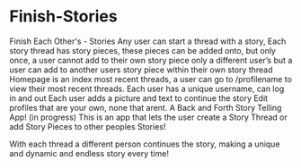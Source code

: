 # Finish-Stories
Finish Each Other's - Stories  Any user can start a thread with a story, Each story thread has story pieces, these pieces can be added onto, but only once, a user cannot add to their own story piece only a different user’s but a user can add to another users story piece within their own story thread Homepage is an index most recent threads, a user can go to /profilename to view their most recent threads. Each user has a unique username, can log in and out  Each user adds a picture and text to continue the story  Edit profiles that are your own, none that arent.
A Back and Forth Story Telling App!
(in progress)
This is an app that lets the user create a Story Thread or add Story Pieces to other peoples Stories! 

With each thread a different person continues the story, making a unique and dynamic and endless story every time!
